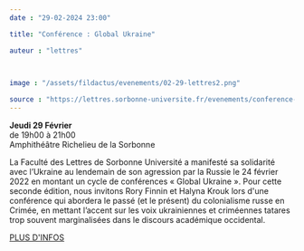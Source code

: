 ```yaml
---
date : "29-02-2024 23:00"

title: "Conférence : Global Ukraine"

auteur : "lettres"

 

image : "/assets/fildactus/evenements/02-29-lettres2.png"

source : "https://lettres.sorbonne-universite.fr/evenements/conference-global-ukraine"
---
```


__Jeudi 29 Février__  
de 19h00 à 21h00  
Amphithéâtre Richelieu de la Sorbonne

La Faculté des Lettres de Sorbonne Université a manifesté sa solidarité avec l’Ukraine au lendemain de son agression par la Russie le 24 février 2022 en montant un cycle de conférences « Global Ukraine ». Pour cette seconde édition, nous invitons Rory Finnin et Halyna Krouk lors d'une conférence qui abordera le passé (et le présent) du colonialisme russe en Crimée, en mettant l’accent sur les voix ukrainiennes et criméennes tatares trop souvent marginalisées dans le discours académique occidental.

[PLUS D'INFOS](https://lettres.sorbonne-universite.fr/evenements/conference-global-ukraine)
